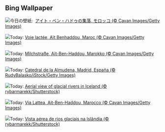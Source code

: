 ## Bing Wallpaper
![](https://www.bing.com/th?id=OHR.MoroccoMilkyWay_JA-JP1854707696_UHD.jpg&w=1000)今日の壁紙: &nbsp;[アイト・ベン・ハドゥの集落, モロッコ (© Cavan Images/Getty Images)](https://www.bing.com/th?id=OHR.MoroccoMilkyWay_JA-JP1854707696_UHD.jpg)
<br><br/>
![](https://www.bing.com/th?id=OHR.MoroccoMilkyWay_FR-FR7350408140_UHD.jpg&w=1000)Today: [Voie lactée, Aït Benhaddou, Maroc (© Cavan Images/Getty Images)](https://www.bing.com/th?id=OHR.MoroccoMilkyWay_FR-FR7350408140_UHD.jpg)
<br><br/>
![](https://www.bing.com/th?id=OHR.MoroccoMilkyWay_DE-DE1390989732_UHD.jpg&w=1000)Today: [Milchstraße, Aït-Ben-Haddou, Marokko (© Cavan Images/Getty Images)](https://www.bing.com/th?id=OHR.MoroccoMilkyWay_DE-DE1390989732_UHD.jpg)
<br><br/>
![](https://www.bing.com/th?id=OHR.FiestaDeLaAlmudena_ES-ES5634922695_UHD.jpg&w=1000)Today: [Catedral de la Almudena, Madrid, España (© RudyBalasko/iStock/Getty Images)](https://www.bing.com/th?id=OHR.FiestaDeLaAlmudena_ES-ES5634922695_UHD.jpg)
<br><br/>
![](https://www.bing.com/th?id=OHR.GlacialRivers_EN-GB5304818935_UHD.jpg&w=1000)Today: [Aerial view of glacial rivers in Iceland (© rybarmarekk/Shutterstock)](https://www.bing.com/th?id=OHR.GlacialRivers_EN-GB5304818935_UHD.jpg)
<br><br/>
![](https://www.bing.com/th?id=OHR.MoroccoMilkyWay_IT-IT3578962903_UHD.jpg&w=1000)Today: [Via Lattea, Ait-Ben-Haddou, Marocco (© Cavan Images/Getty Images)](https://www.bing.com/th?id=OHR.MoroccoMilkyWay_IT-IT3578962903_UHD.jpg)
<br><br/>
![](https://www.bing.com/th?id=OHR.GlacialRivers_PT-BR2577171994_UHD.jpg&w=1000)Today: [Vista aérea de rios glaciais na Islândia (© rybarmarekk/Shutterstock)](https://www.bing.com/th?id=OHR.GlacialRivers_PT-BR2577171994_UHD.jpg)
<br><br/>
